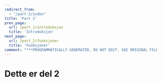```yaml
---
redirect_from:
  - "/part-2/index"
title: 'Part 2'
prev_page:
  url: /part_1/introduksjon
  title: 'Introduksjon'
next_page:
  url: /part_2/funksjoner
  title: 'Funksjoner'
comment: "***PROGRAMMATICALLY GENERATED, DO NOT EDIT. SEE ORIGINAL FILES IN /content***"
---
```

# Dette er del 2